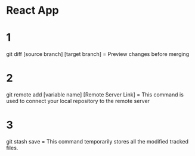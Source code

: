 # React App

# 1
git diff [source branch] [target branch] = Preview changes before merging

# 2
git remote add [variable name] [Remote Server Link] = This command is used to connect your local repository to the remote server

# 3
git stash save = This command temporarily stores all the modified tracked files.